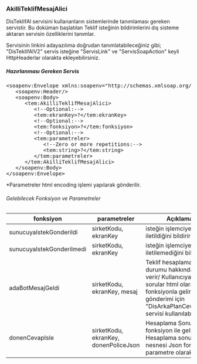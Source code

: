 <h3>AkilliTeklifMesajAlici</h3>
DisTeklifAl servisini kullananların sistemlerinde tanımlaması gereken servistir. 
Bu doküman başlatılan Teklif isteğinin bildirimlerini dış sisteme aktaran servisin özelliklerini tanımlar. 

Servisinin linkini adayazılıma doğrudan tanımlatabileceğiniz gibi;
"DisTeklifAlV2" servis isteğine "ServisLink" ve "ServisSoapAction" keyli HttpHeaderlar olarakta ekleyebilirsiniz.

<h5>Hazırlanması Gereken Servis</h5>
<pre>
&lt;soapenv:Envelope xmlns:soapenv=&quot;http://schemas.xmlsoap.org/soap/envelope/&quot; xmlns:tem=&quot;http://tempuri.org/&quot;&gt;
   &lt;soapenv:Header/&gt;
   &lt;soapenv:Body&gt;
      &lt;tem:AkilliTeklifMesajAlici&gt;
         &lt;!--Optional:--&gt;
         &lt;tem:ekranKey&gt;?&lt;/tem:ekranKey&gt;
         &lt;!--Optional:--&gt;
         &lt;tem:fonksiyon&gt;?&lt;/tem:fonksiyon&gt;
         &lt;!--Optional:--&gt;
         &lt;tem:parametreler&gt;
            &lt;!--Zero or more repetitions:--&gt;
            &lt;tem:string&gt;?&lt;/tem:string&gt;
         &lt;/tem:parametreler&gt;
      &lt;/tem:AkilliTeklifMesajAlici&gt;
   &lt;/soapenv:Body&gt;
&lt;/soapenv:Envelope&gt;
</pre>

*Parametreler html encoding işlemi yapılarak gönderilir.

<h6>Gelebilecek Fonksiyon ve Parametreler</h6>
<table>
  <thead>
    <tr>
      <th>fonksiyon</th>
      <th>parametreler</th>
      <th>Açıklama</th>
    </tr>
  </thead>
  <tbody>
    <tr>
      <td>sunucuyaIstekGonderildi</td>
      <td>sirketKodu, ekranKey</td>
      <td>isteğin işlemciye iletildiğini bildirir</td>
    </tr>
    <tr>
      <td>sunucuyaIstekGonderilmedi</td>
      <td>sirketKodu, ekranKey</td>
      <td>isteğin işlemciye iletilemediğini bildirir</td>
    </tr>
    <tr>
      <td>adaBotMesajGeldi</td>
      <td>sirketKodu, ekranKey, mesaj</td>
      <td>Teklif hesaplamasının durumu hakkında bilgi verir/ Kullanıcıya sorulan sorular html olarak bu fonksiyonla gelir. Cevap gönderimi için "DisArkaPlanCevapEkle" servisi kullanılabilinir.</td>
    </tr>
    <tr>
      <td>donenCevapIsle</td>
      <td>sirketKodu, ekranKey, donenPoliceJson</td>
      <td>Hesaplama Sonucu bu fonksiyon ile gelir. Hesaplama sonuç nesnesi Json formatında parametre olarak gelir.</td>
    </tr>
  </tbody>
<table>

